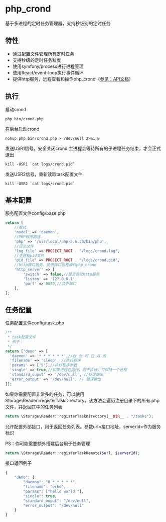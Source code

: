 php_crond 
=============
基于多进程的定时任务管理器，支持秒级别的定时任务

特性
---------------
+ 通过配置文件管理所有定时任务
+ 支持秒级的定时任务粒度
+ 使用symfony/process进行进程管理
+ 使用React/event-loop执行事件循环
+ 提供http服务，远程查看和操作php_crond（[参见：API文档](https://github.com/lizhibin205/php_crond/wiki/API%E6%8E%A5%E5%8F%A3%E6%96%87%E6%A1%A3)）

执行
---------------
启动crond
```shell
php bin/crond.php
```
在后台启动crond
```shell
nohup php bin/crond.php > /dev/null 2>&1 &
```

发送USR1信号，安全关闭crond
主进程会等待所有的子进程任务结束，才会正式退出
```shell
kill -USR1 `cat logs/crond.pid`
```

发送USR2信号，重新读取task配置文件
```shell
kill -USR2 `cat logs/crond.pid`
```

基本配置
---------------
服务配置文件config/base.php
```php
return [
    //模式
    'model' => 'daemon',
    //PHP程序路径
    'php' => '/usr/local/php-5.6.30/bin/php',
    //日志文件
    'log_file' => PROJECT_ROOT . "/logs/crond.log",
    //主进程pid文件
    'pid_file' => PROJECT_ROOT . "/logs/crond.pid",
    //http接口服务，提供接口远程操作php_crond
    'http_server' => [
        'switch' => false,//是否启动http服务
        'listen' => '127.0.0.1',
        'port' => 8080,//监听端口
    ],
];
```

任务配置
---------------
任务配置文件config/task.php

```php
/**
 * task配置文件
 * 例子：
 */
return ['demo' => [
  'daemon' => '* * * * * *',//秒 分 时 日 月 周
  'filename' => 'sleep', //执行程序
  'params' => ['5'],//执行程序参数
  'single' => true,//如果进程在运行，则不执行，只保持一个进程
  'standard_ouput' => '/dev/null', //标准输出
  'error_output' => '/dev/null', // 错误输出
]];

```

如果你需要配置非常多的任务，可以使用Storage\Reader::registerTaskDirectory，该方法会遍历注册目录下的所有.php文件，并返回其中的任务列表

```php
return \Storage\Reader::registerTaskDirectory(__DIR__ . "/tasks");
```

允许配置外部接口，用于返回任务列表。参数url=接口地址，serverId=作为服务标识

PS：你可能需要额外搭建后台用于任务管理

```php
return \Storage\Reader::registerTaskRemote($url, $serverId);
```

接口返回例子

```javascript
{
    "demo": {
        "daemon": "0 * * * * *",
        "filename": "echo",
        "params": ["hello world!"],
        "single": true,
        "standard_ouput": "/dev/null",
        "error_output": "/dev/null"
    }
}
```